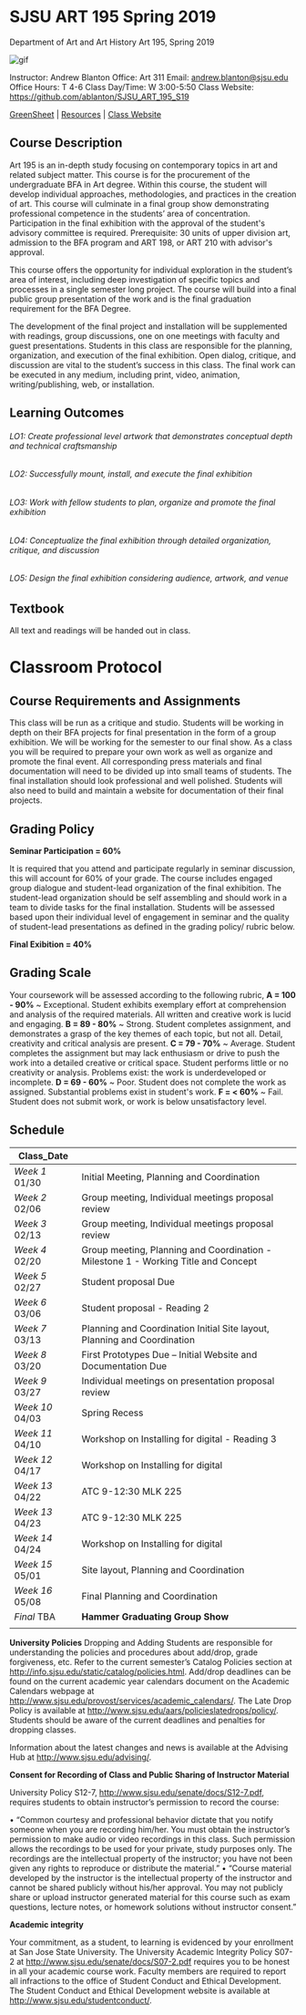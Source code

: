 **SJSU ART 195 Spring 2019**
======================
Department of Art and Art History
Art 195, Spring 2019

![gif](http://i.imgur.com/TuOehiT.gif)

Instructor: Andrew Blanton
Office: Art 311
Email: andrew.blanton@sjsu.edu
Office Hours: T 4-6
Class Day/Time: W 3:00-5:50
Class Website: https://github.com/ablanton/SJSU_ART_195_S19

[GreenSheet](https://github.com/ablanton/SJSU_ART_195_S19/blob/master/GREENSHEET.md)
| [Resources](https://github.com/ablanton/SJSU_ART_195_S19/blob/master/RESOURCES.md)
| [Class Website](https://github.com/ablanton/SJSU_ART_195_S19)

Course Description
------------------

Art 195 is an in-depth study focusing on contemporary topics in art and related subject matter. This course is for the procurement of the undergraduate BFA in Art degree. Within this course, the student will develop individual approaches, methodologies, and practices in the creation of art. This course will culminate in a final group show demonstrating professional competence in the students’ area of concentration. Participation in the final exhibition with the approval of the student's advisory committee is required. Prerequisite: 30 units of upper division art, admission to the BFA program and ART 198, or ART 210 with advisor's approval.

This course offers the opportunity for individual exploration in the student’s area of interest, including deep investigation of specific topics and processes in a single semester long project. The course will build into a final public group presentation of the work and is the final graduation requirement for the BFA Degree.

The development of the final project and installation will be supplemented with readings, group discussions, one on one meetings with faculty and guest presentations. Students in this class are responsible for the planning, organization, and execution of the final exhibition. Open dialog, critique, and discussion are vital to the student’s success in this class. The final work can be executed in any medium, including print, video, animation, writing/publishing, web, or installation.


Learning Outcomes
-----------------

###### LO1: Create professional level artwork that demonstrates conceptual depth and technical craftsmanship
###### LO2: Successfully mount, install, and execute the final exhibition 
###### LO3: Work with fellow students to plan, organize and promote the final exhibition
###### LO4: Conceptualize the final exhibition through detailed organization, critique, and discussion
###### LO5: Design the final exhibition considering audience, artwork, and venue

Textbook
--------

All text and readings will be handed out in class.

Classroom Protocol
==================

Course Requirements and Assignments
-----------------------------------

This class will be run as a critique and studio. Students will be working in depth on their BFA projects for final presentation in the form of a group exhibition. We will be working for the semester to our final show. As a class you will be required to prepare your own work as well as organize and promote the final event. All corresponding press materials and final documentation will need to be divided up into small teams of students. The final installation should look professional and well polished. Students will also need to build and maintain a website for documentation of their final projects.

Grading Policy
--------------

**Seminar Participation = 60%** 

It is required that you attend and participate regularly in seminar discussion, this will account for 60% of your grade. The course includes engaged group dialogue and student-lead organization of the final exhibition. The student-lead organization should be self assembling and should work in a team to divide tasks for the final installation. Students will be assessed based upon their individual level of engagement in seminar and the quality of student-lead presentations as defined in the grading policy/ rubric below.

**Final Exibition = 40%**

Grading Scale
-------------

Your coursework will be assessed according to the following rubric,
**A = 100 - 90%** ~ Exceptional. Student exhibits exemplary effort at comprehension and analysis of the required materials. All written and creative work is lucid and engaging.
**B = 89 - 80%** ~ Strong. Student completes assignment, and demonstrates a grasp of the key themes of each topic, but not all. Detail, creativity and critical analysis are present.
**C = 79 - 70%** ~ Average. Student completes the assignment but may lack enthusiasm or drive to push the work into a detailed creative or critical space. Student performs little or no creativity or analysis. Problems exist: the work is underdeveloped or incomplete.
**D = 69 - 60%** ~ Poor. Student does not complete the work as assigned. Substantial problems exist in student's work.
**F = < 60%** ~ Fail. Student does not submit work, or work is below unsatisfactory level.




Schedule
--------

| Class_Date          |                                                                                                                                                                        |
| ------------------- |----------------------------------------------------------------------------------------------------------------------------------------------------------------------|
| *Week 1* 01/30      | Initial Meeting, Planning and Coordination  |
| *Week 2* 02/06      | Group meeting, Individual meetings proposal review |
| *Week 3* 02/13      | Group meeting, Individual meetings proposal review |
| *Week 4* 02/20      | Group meeting, Planning and Coordination - Milestone 1 - Working Title and Concept |
| *Week 5* 02/27      | Student proposal Due |
| *Week 6* 03/06      | Student proposal - Reading 2 |
| *Week 7* 03/13      | Planning and Coordination Initial Site layout, Planning and Coordination |
| *Week 8* 03/20      | First Prototypes Due – Initial Website and Documentation Due |
| *Week 9* 03/27      | Individual meetings on presentation proposal review |
| *Week 10* 04/03     | Spring Recess |
| *Week 11* 04/10     | Workshop on Installing for digital - Reading 3 |
| *Week 12* 04/17     | Workshop on Installing for digital |
| *Week 13* 04/22     | ATC 9-12:30 MLK 225 |
| *Week 13* 04/23     | ATC 9-12:30 MLK 225 |
| *Week 14* 04/24     | Workshop on Installing for digital  |
| *Week 15* 05/01     | Site layout, Planning and Coordination  |
| *Week 16* 05/08     | Final Planning and Coordination |
| *Final*  TBA        | **Hammer Graduating Group Show** |
|                  |  |

**University Policies**
Dropping and Adding
Students are responsible for understanding the policies and procedures about add/drop, grade forgiveness, etc.  Refer to the current semester’s Catalog Policies section at http://info.sjsu.edu/static/catalog/policies.html.  Add/drop deadlines can be found on the current academic year calendars document on the Academic Calendars webpage at http://www.sjsu.edu/provost/services/academic_calendars/.  The Late Drop Policy is available at http://www.sjsu.edu/aars/policieslatedrops/policy/. Students should be aware of the current deadlines and penalties for dropping classes. 

Information about the latest changes and news is available at the Advising Hub at http://www.sjsu.edu/advising/.

**Consent for Recording of Class and Public Sharing of Instructor Material**

University Policy S12-7, http://www.sjsu.edu/senate/docs/S12-7.pdf, requires students to obtain instructor’s permission to record the course:

•	“Common courtesy and professional behavior dictate that you notify someone when you are recording him/her. You must obtain the instructor’s permission to make audio or video recordings in this class. Such permission allows the recordings to be used for your private, study purposes only. The recordings are the intellectual property of the instructor; you have not been given any rights to reproduce or distribute the material.” 
•	“Course material developed by the instructor is the intellectual property of the instructor and cannot be shared publicly without his/her approval. You may not publicly share or upload instructor generated material for this course such as exam questions, lecture notes, or homework solutions without instructor consent.”

**Academic integrity**

Your commitment, as a student, to learning is evidenced by your enrollment at San Jose State University.  The University Academic Integrity Policy S07-2 at http://www.sjsu.edu/senate/docs/S07-2.pdf requires you to be honest in all your academic course work. Faculty members are required to report all infractions to the office of Student Conduct and Ethical Development. The Student Conduct and Ethical Development website is available at http://www.sjsu.edu/studentconduct/. 

